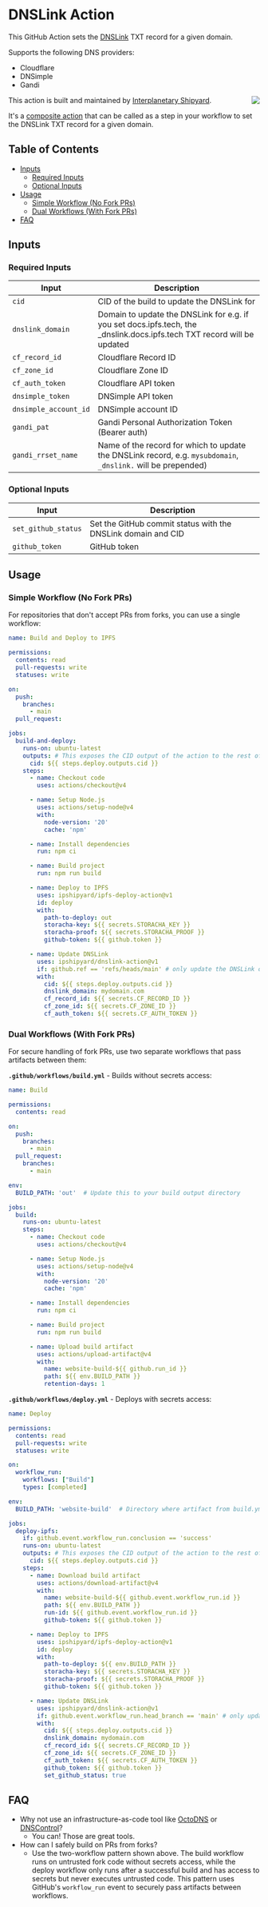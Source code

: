 # DNSLink Action

This GitHub Action sets the [DNSLink](https://www.dnslink.dev/) TXT record for a given domain.

Supports the following DNS providers:

- Cloudflare
- DNSimple
- Gandi

This action is built and maintained by [Interplanetary Shipyard](http://ipshipyard.com/).
<a href="http://ipshipyard.com/"><img align="right" src="https://github.com/user-attachments/assets/39ed3504-bb71-47f6-9bf8-cb9a1698f272" /></a>

It's a [composite action](https://docs.github.com/en/actions/sharing-automations/creating-actions/about-custom-actions#composite-actions) that can be called as a step in your workflow to set the DNSLink TXT record for a given domain.

## Table of Contents

- [Inputs](#inputs)
  - [Required Inputs](#required-inputs)
  - [Optional Inputs](#optional-inputs)
- [Usage](#usage)
  - [Simple Workflow (No Fork PRs)](#simple-workflow-no-fork-prs)
  - [Dual Workflows (With Fork PRs)](#dual-workflows-with-fork-prs)
- [FAQ](#faq)

## Inputs

### Required Inputs

| Input                 | Description                                                                                                              |
| --------------------- | ------------------------------------------------------------------------------------------------------------------------ |
| `cid`                 | CID of the build to update the DNSLink for                                                                               |
| `dnslink_domain`      | Domain to update the DNSLink for e.g. if you set docs.ipfs.tech, the \_dnslink.docs.ipfs.tech TXT record will be updated |
| `cf_record_id`        | Cloudflare Record ID                                                                                                     |
| `cf_zone_id`          | Cloudflare Zone ID                                                                                                       |
| `cf_auth_token`       | Cloudflare API token                                                                                                     |
| `dnsimple_token`      | DNSimple API token                                                                                                       |
| `dnsimple_account_id` | DNSimple account ID                                                                                                      |
| `gandi_pat`           | Gandi Personal Authorization Token (Bearer auth)                                                                         |
| `gandi_rrset_name`    | Name of the record for which to update the DNSLink record, e.g. `mysubdomain`, `_dnslink.` will be prepended)                               |

### Optional Inputs

| Input               | Description                                                  |
| ------------------- | ------------------------------------------------------------ |
| `set_github_status` | Set the GitHub commit status with the DNSLink domain and CID |
| `github_token`      | GitHub token                                                 |

## Usage

### Simple Workflow (No Fork PRs)

For repositories that don't accept PRs from forks, you can use a single workflow:

```yaml
name: Build and Deploy to IPFS

permissions:
  contents: read
  pull-requests: write
  statuses: write

on:
  push:
    branches:
      - main
  pull_request:

jobs:
  build-and-deploy:
    runs-on: ubuntu-latest
    outputs: # This exposes the CID output of the action to the rest of the workflow
      cid: ${{ steps.deploy.outputs.cid }}
    steps:
      - name: Checkout code
        uses: actions/checkout@v4

      - name: Setup Node.js
        uses: actions/setup-node@v4
        with:
          node-version: '20'
          cache: 'npm'

      - name: Install dependencies
        run: npm ci

      - name: Build project
        run: npm run build

      - name: Deploy to IPFS
        uses: ipshipyard/ipfs-deploy-action@v1
        id: deploy
        with:
          path-to-deploy: out
          storacha-key: ${{ secrets.STORACHA_KEY }}
          storacha-proof: ${{ secrets.STORACHA_PROOF }}
          github-token: ${{ github.token }}

      - name: Update DNSLink
        uses: ipshipyard/dnslink-action@v1
        if: github.ref == 'refs/heads/main' # only update the DNSLink on the main branch
        with:
          cid: ${{ steps.deploy.outputs.cid }}
          dnslink_domain: mydomain.com
          cf_record_id: ${{ secrets.CF_RECORD_ID }}
          cf_zone_id: ${{ secrets.CF_ZONE_ID }}
          cf_auth_token: ${{ secrets.CF_AUTH_TOKEN }}
```

### Dual Workflows (With Fork PRs)

For secure handling of fork PRs, use two separate workflows that pass artifacts between them:

**`.github/workflows/build.yml`** - Builds without secrets access:
```yaml
name: Build

permissions:
  contents: read

on:
  push:
    branches:
      - main
  pull_request:
    branches:
      - main

env:
  BUILD_PATH: 'out'  # Update this to your build output directory

jobs:
  build:
    runs-on: ubuntu-latest
    steps:
      - name: Checkout code
        uses: actions/checkout@v4

      - name: Setup Node.js
        uses: actions/setup-node@v4
        with:
          node-version: '20'
          cache: 'npm'

      - name: Install dependencies
        run: npm ci

      - name: Build project
        run: npm run build

      - name: Upload build artifact
        uses: actions/upload-artifact@v4
        with:
          name: website-build-${{ github.run_id }}
          path: ${{ env.BUILD_PATH }}
          retention-days: 1
```

**`.github/workflows/deploy.yml`** - Deploys with secrets access:
```yaml
name: Deploy

permissions:
  contents: read
  pull-requests: write
  statuses: write

on:
  workflow_run:
    workflows: ["Build"]
    types: [completed]

env:
  BUILD_PATH: 'website-build'  # Directory where artifact from build.yml will be unpacked

jobs:
  deploy-ipfs:
    if: github.event.workflow_run.conclusion == 'success'
    runs-on: ubuntu-latest
    outputs: # This exposes the CID output of the action to the rest of the workflow
      cid: ${{ steps.deploy.outputs.cid }}
    steps:
      - name: Download build artifact
        uses: actions/download-artifact@v4
        with:
          name: website-build-${{ github.event.workflow_run.id }}
          path: ${{ env.BUILD_PATH }}
          run-id: ${{ github.event.workflow_run.id }}
          github-token: ${{ github.token }}

      - name: Deploy to IPFS
        uses: ipshipyard/ipfs-deploy-action@v1
        id: deploy
        with:
          path-to-deploy: ${{ env.BUILD_PATH }}
          storacha-key: ${{ secrets.STORACHA_KEY }}
          storacha-proof: ${{ secrets.STORACHA_PROOF }}
          github-token: ${{ github.token }}

      - name: Update DNSLink
        uses: ipshipyard/dnslink-action@v1
        if: github.event.workflow_run.head_branch == 'main' # only update for main branch
        with:
          cid: ${{ steps.deploy.outputs.cid }}
          dnslink_domain: mydomain.com
          cf_record_id: ${{ secrets.CF_RECORD_ID }}
          cf_zone_id: ${{ secrets.CF_ZONE_ID }}
          cf_auth_token: ${{ secrets.CF_AUTH_TOKEN }}
          github_token: ${{ github.token }}
          set_github_status: true
```

## FAQ

- Why not use an infrastructure-as-code tool like [OctoDNS](https://github.com/octodns/octodns) or [DNSControl](https://github.com/StackExchange/dnscontrol)?
  - You can! Those are great tools.
- How can I safely build on PRs from forks?
  - Use the two-workflow pattern shown above. The build workflow runs on untrusted fork code without secrets access, while the deploy workflow only runs after a successful build and has access to secrets but never executes untrusted code. This pattern uses GitHub's `workflow_run` event to securely pass artifacts between workflows.
